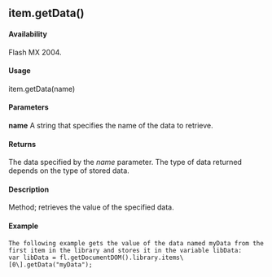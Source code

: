 ## item.getData()

#### Availability

Flash MX 2004.

#### Usage

item.getData(name)

#### Parameters

**name** A string that specifies the name of the data to retrieve.

#### Returns

The data specified by the *name* parameter. The type of data returned depends on the type of stored data.

#### Description

Method; retrieves the value of the specified data.

#### Example

```
The following example gets the value of the data named myData from the first item in the library and stores it in the variable libData:
var libData = fl.getDocumentDOM().library.items\[0\].getData("myData");

```